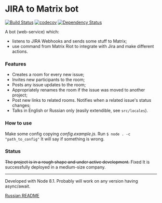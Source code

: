 # JIRA to Matrix bot

[![Build Status](https://travis-ci.org/grigori-gru/jira-to-matrix.svg?branch=master)](https://travis-ci.org/grigori-gru/jira-to-matrix)
[![codecov](https://codecov.io/gh/grigori-gru/jira-to-matrix/branch/master/graph/badge.svg)](https://codecov.io/gh/grigori-gru/jira-to-matrix)
[![Dependency Status](https://img.shields.io/david/grigori-gru/jira-to-matrix.svg?style=flat-square)](https://david-dm.org/grigori-gru/jira-to-matrix)

A bot (web-service) which:

* listens to JIRA Webhooks and sends some stuff to Matrix;
* use command from Matrix Riot to integrate with Jira and make different actions.

### Features
+ Creates a room for every new issue;
+ Invites new participants to the room;
+ Posts any issue updates to the room;
+ Appropriately renames the room if the issue was moved to another project;
+ Post new links to related rooms. Notifies when a related issue's status changes;
+ Talks in English or Russian only (easily extendible, see `src/locales`).
### How to use
Make some config copying _config.example.js_. Run
`$ node . -c "path_to_config"`
It will say if something is wrong.

### Status
~~The project is in a rough shape and under active development.~~ Fixed
It is successfully deployed in a medium-size company.

___
Developed with Node 8.1. Probably will work on any version having async/await.

[Russian README](https://github.com/grigori-gru/jira-to-matrix/blob/master/newReadme.md)
